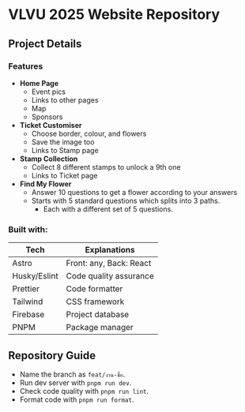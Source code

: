 # VLVU 2025 Website Repository

## Project Details

### **Features**

- **Home Page**
  - Event pics
  - Links to other pages
  - Map
  - Sponsors
- **Ticket Customiser**
  - Choose border, colour, and flowers
  - Save the image too
  - Links to Stamp page
- **Stamp Collection**
  - Collect 8 different stamps to unlock a 9th one
  - Links to Ticket page
- **Find My Flower**
  - Answer 10 questions to get a flower according to your answers
  - Starts with 5 standard questions which splits into 3 paths.
    - Each with a different set of 5 questions.

### **Built with:**

| **Tech**     | **Explanations**        |
| ------------ | ----------------------- |
| Astro        | Front: any, Back: React |
| Husky/Eslint | Code quality assurance  |
| Prettier     | Code formatter          |
| Tailwind     | CSS framework           |
| Firebase     | Project database        |
| PNPM         | Package manager         |

## Repository Guide

- Name the branch as `feat/งาน-ชื่อ`.
- Run dev server with `pnpm run dev`.
- Check code quality with `pnpm run lint`.
- Format code with `pnpm run format`.
